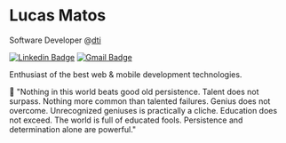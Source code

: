 # Lucas Matos

Software Developer @[dti](https://dtidigital.com.br)
 
[![Linkedin Badge](https://img.shields.io/badge/-Lucas%20Matos-00875f?style=flat-square&logo=Linkedin&logoColor=white&link=https://www.linkedin.com/in/lucasgomesmatos/)](https://www.linkedin.com/in/lucas-gomes-matos/) 
[![Gmail Badge](https://img.shields.io/badge/-lucasgomesmatosdev@gmail.com-00875f?style=flat-square&logo=Gmail&logoColor=white&link=mailto:lucasgomesmatosdev@gmail.com)](mailto:lucasgomesmatosdev@gmail.com)

Enthusiast of the best web & mobile development technologies.

🚀 "Nothing in this world beats good old persistence. Talent does not surpass. Nothing more common than talented failures. Genius does not overcome. Unrecognized geniuses is practically a cliche. Education does not exceed. The world is full of educated fools. Persistence and determination alone are powerful."

